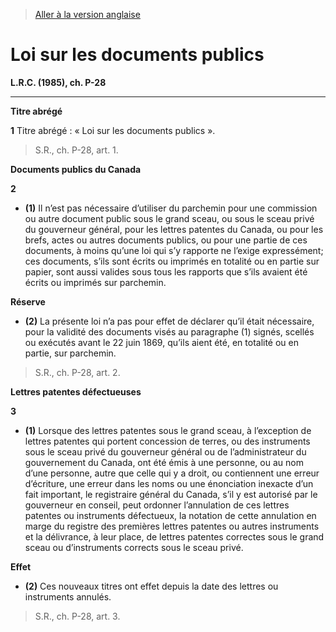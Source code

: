 > [Aller à la version anglaise](/en/Acts/Revised%20Statutes%20of%20Canada/P/P-28.md)

# Loi sur les documents publics

**L.R.C. (1985), ch. P-28**


----------



**Titre abrégé**

**1** Titre abrégé : « Loi sur les documents publics ».
> S.R., ch. P-28, art. 1.





**Documents publics du Canada**

**2** 

- **(1)** Il n’est pas nécessaire d’utiliser du parchemin pour une commission ou autre document public sous le grand sceau, ou sous le sceau privé du gouverneur général, pour les lettres patentes du Canada, ou pour les brefs, actes ou autres documents publics, ou pour une partie de ces documents, à moins qu’une loi qui s’y rapporte ne l’exige expressément; ces documents, s’ils sont écrits ou imprimés en totalité ou en partie sur papier, sont aussi valides sous tous les rapports que s’ils avaient été écrits ou imprimés sur parchemin.

**Réserve**

- **(2)** La présente loi n’a pas pour effet de déclarer qu’il était nécessaire, pour la validité des documents visés au paragraphe (1) signés, scellés ou exécutés avant le 22 juin 1869, qu’ils aient été, en totalité ou en partie, sur parchemin.
> S.R., ch. P-28, art. 2.





**Lettres patentes défectueuses**

**3** 

- **(1)** Lorsque des lettres patentes sous le grand sceau, à l’exception de lettres patentes qui portent concession de terres, ou des instruments sous le sceau privé du gouverneur général ou de l’administrateur du gouvernement du Canada, ont été émis à une personne, ou au nom d’une personne, autre que celle qui y a droit, ou contiennent une erreur d’écriture, une erreur dans les noms ou une énonciation inexacte d’un fait important, le registraire général du Canada, s’il y est autorisé par le gouverneur en conseil, peut ordonner l’annulation de ces lettres patentes ou instruments défectueux, la notation de cette annulation en marge du registre des premières lettres patentes ou autres instruments et la délivrance, à leur place, de lettres patentes correctes sous le grand sceau ou d’instruments corrects sous le sceau privé.

**Effet**

- **(2)** Ces nouveaux titres ont effet depuis la date des lettres ou instruments annulés.
> S.R., ch. P-28, art. 3.



